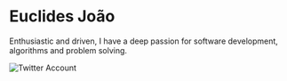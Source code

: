 # Euclides João

Enthusiastic and driven, I have a deep passion for software development, algorithms and problem solving.

<img src="https://img.shields.io/twitter/url?label=Euclides%20Jo%C3%A3o&style=social&url=https%3A%2F%2Ftwitter.com%2FMr_Euclides" alt="Twitter Account"/>
